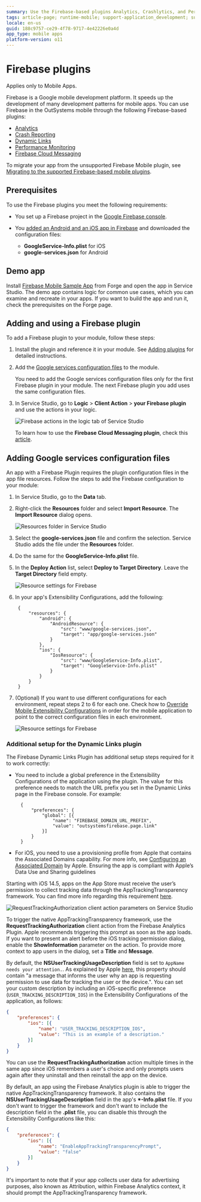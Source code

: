 ```yaml
---
summary: Use the Firebase-based plugins Analytics, Crashlytics, and Performance to implement common development patterns in your mobile apps.
tags: article-page; runtime-mobile; support-application_development; support-Mobile_Apps; support-Mobile_Apps-featured
locale: en-us
guid: 188c9757-ce29-4f78-9717-4e42226e0a4d
app_type: mobile apps
platform-version: o11
---
```


# Firebase plugins

<div class="info" markdown="1">

Applies only to Mobile Apps.

</div>

Firebase is a Google mobile development platform. It speeds up the development of many development patterns for mobile apps. You can use Firebase in the OutSystems mobile through the following Firebase-based plugins:

* [Analytics](https://www.outsystems.com/forge/component-overview/10704/firebase-analytics-plugin)
* [Crash Reporting](https://www.outsystems.com/forge/Component_Overview.aspx?ProjectId=10705)
* [Dynamic Links](https://www.outsystems.com/forge/component-overview/10988/dynamic-links-plugin-firebase)
* [Performance Monitoring](https://www.outsystems.com/forge/Component_Overview.aspx?ProjectId=10706)
* [Firebase Cloud Messaging](https://www.outsystems.com/forge/component-overview/12174/cloud-messaging-plugin-firebase)

<div class="info" markdown="1">

To migrate your app from the unsupported Firebase Mobile plugin, see [Migrating to the supported Firebase-based mobile plugins](https://success.outsystems.com/Support/Enterprise_Customers/Upgrading/Migrating_to_the_supported_Firebase-based_mobile_plugins).

</div>

## Prerequisites

To use the Firebase plugins you meet the following requirements:

* You set up a Firebase project in the [Google Firebase console](https://console.firebase.google.com/).

* You [added an Android and an iOS app in Firebase](https://support.google.com/firebase/answer/9326094?hl=en) and downloaded the configuration files:

    * **GoogleService-Info.plist** for iOS
    * **google-services.json** for Android

## Demo app

Install [Firebase Mobile Sample App](https://www.outsystems.com/forge/component_overview.aspx?projectid=10707&projectname=firebase-mobile-sample-app) from Forge and open the app in Service Studio. The demo app contains logic for common use cases, which you can examine and recreate in your apps. If you want to build the app and run it, check the prerequisites on the Forge page.

## Adding and using a Firebase plugin

To add a Firebase plugin to your module, follow these steps:

1. Install the plugin and reference it in your module. See [Adding plugins](../intro.md#adding-plugins) for detailed instructions.

1. Add the [Google services configuration files](#adding-google-services-configuration-files) to the module.

    <div class="info" markdown="1">

    You need to add the Google services configuration files only for the first Firebase plugin in your module. The next Firebase plugin you add uses the same configuration files.

    </div>

1. In Service Studio, go to **Logic** > **Client Action** > **your Firebase plugin** and use the actions in your logic.

    ![Firebase actions in the logic tab of Service Studio](images/plugin-logic-tab-ss.png)

    <div class="info" markdown="1">

    To learn how to use the **Firebase Cloud Messaging plugin**, check this [article](firebase-messaging.md).

    </div>

## Adding Google services configuration files

An app with a Firebase Plugin requires the plugin configuration files in the app file resources. Follow the steps to add the Firebase configuration to your module:

1. In Service Studio, go to the **Data** tab.

1. Right-click the **Resources** folder and select **Import Resource**. The **Import Resource** dialog opens.

    ![Resources folder in Service Studio](images/resources-folder-ss.png)

1. Select the **google-services.json** file and confirm the selection. Service Studio adds the file under the **Resources** folder.

1. Do the same for the **GoogleService-Info.plist** file.

1. In the **Deploy Action** list, select **Deploy to Target Directory**. Leave the **Target Directory** field empty.

    ![Resource settings for Firebase](images/firebase-resources-ss.png)


1. In your app's Extensibility Configurations, add the following:

        {
            "resources": {
                "android": {
                    "AndroidResource": {
                        "src": "www/google-services.json",
                        "target": "app/google-services.json"
                    }
                },
                "ios": {
                    "IosResource": {
                        "src": "www/GoogleService-Info.plist",
                        "target": "GoogleService-Info.plist"
                    }
                }
            }
        }

1. (Optional) If you want to use different configurations for each environment, repeat steps 2 to 6 for each one. Check how to [Override Mobile Extensibility Configurations](https://success.outsystems.com/documentation/11/managing_the_applications_lifecycle/deploy_applications/override_the_default_mobile_extensibility_configurations) in order for the mobile application to point to the correct configuration files in each environment.

    ![Resource settings for Firebase](images/firebase-multiple-configurations-ss.png)

### Additional setup for the Dynamic Links plugin

The Firebase Dynamic Links Plugin has additional setup steps required for it to work correctly:

* You need to include a global preference in the Extensibility Configurations of the application using the plugin. The value for this preference needs to match the URL prefix you set in the Dynamic Links page in the Firebase console. For example:

        {
            "preferences": {
                "global": [{
                    "name": "FIREBASE_DOMAIN_URL_PREFIX",
                    "value": "outsystemsfirebase.page.link"
                }]
            }
        }

* For iOS, you need to use a provisioning profile from Apple that contains the Associated Domains capability. For more info, see [Configuring an Associated Domain](https://developer.apple.com/documentation/xcode/configuring-an-associated-domain) by Apple. Ensuring the app is compliant with Apple’s Data Use and Sharing guidelines

Starting with iOS 14.5, apps on the App Store must receive the user’s permission to collect tracking data through the AppTrackingTransparency framework. You can find more info regarding this requirement [here](https://developer.apple.com/documentation/apptrackingtransparency).

![RequestTrackingAuthorization client action parameters on Service Studio](images/firebase-request-tracking-authorization.png)

To trigger the native AppTrackingTransparency framework, use the **RequestTrackingAuthorization** client action from the Firebase Analytics Plugin. Apple recommends triggering this prompt as soon as the app loads.
If you want to present an alert before the iOS tracking permission dialog, enable the **ShowInformation** parameter on the action. To provide more context to app users in the dialog, set a **Title** and **Message**.

By default, the **NSUserTrackingUsageDescription** field is set to `AppName needs your attention.`. As explained by Apple [here](https://developer.apple.com/documentation/apptrackingtransparency), this property should contain "a message that informs the user why an app is requesting permission to use data for tracking the user or the device.". You can set your custom description by including an iOS-specific preference (`USER_TRACKING_DESCRIPTION_IOS`) in the Extensibility Configurations of the application, as follows:

```JSON
{
    "preferences": {
        "ios": [{
            "name": "USER_TRACKING_DESCRIPTION_IOS",
            "value": "This is an example of a description."
        }]
    }
}
```

You can use the **RequestTrackingAuthorization** action multiple times in the same app since iOS remembers a user's choice and only prompts users again after they uninstall and then reinstall the app on the device.

By default, an app using the Firebase Analytics plugin is able to trigger the native AppTrackingTransparency framework. It also contains the **NSUserTrackingUsageDescription** field in the app's **\*-Info.plist** file. If you don't want to trigger the framework and don't want to include the description field in the **.plist** file, you can disable this through the Extensibility Configurations like this:

```JSON
{
    "preferences": {
        "ios": [{
            "name": "EnableAppTrackingTransparencyPrompt",
            "value": "false"
        }]
    }
}
```

It's important to note that if your app collects user data for advertising purposes, also known as Attribution, within Firebase Analytics context, it should prompt the AppTrackingTransparency framework.
